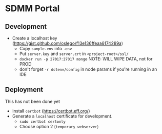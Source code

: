 # SDMM Portal



## Development

* Create a localhost key (https://gist.github.com/oslego/f13e136ffeaa6174289a)
    * Copy `sample.env` into `.env`
    * Put `server.key` and `server.crt` in `<project-root>/ssl/`
    * `docker run -p 27017:27017 mongo` NOTE: WILL WIPE DATA, not for PROD
    * don't forget `-r dotenv/config` in node params if you're running in an IDE

## Deployment

This has not been done yet

* Install `certbot` (https://certbot.eff.org/)
* Generate a `localhost` certificate for development.
    * `sudo certbot certonly`
    * Choose option 2 (`temporary webserver`)
